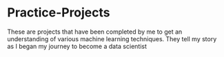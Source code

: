 # Practice-Projects
These are projects that have been completed by me to get an understanding of various machine learning techniques. They tell my story as I began my journey to become a data scientist

